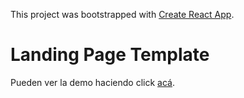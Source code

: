 This project was bootstrapped with [Create React App](https://github.com/facebook/create-react-app).

# Landing Page Template
Pueden ver la demo haciendo click [acá](https://landing-template-1.federicomiranda.now.sh/).